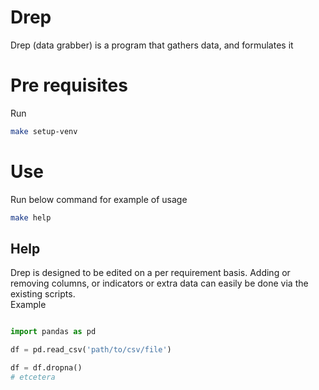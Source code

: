 # Drep
Drep (data grabber) is a program that gathers data, and formulates it


# Pre requisites
Run
```bash
make setup-venv
```

# Use
Run below command for example of usage
```bash
make help
```

## Help
Drep is designed to be edited on a per requirement basis. Adding or removing columns, or indicators or extra data can easily be done via the existing scripts.
<br/>Example
```python

import pandas as pd

df = pd.read_csv('path/to/csv/file')

df = df.dropna()
# etcetera

```
